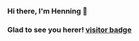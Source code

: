 ### Hi there, I'm Henning 👋

### Glad to see you herer! [visitor badge](https://visitor-badge.glitch.me/badge?page_id=henning410.visitor-badge)

<!--
**henning410/henning410** is a ✨ _special_ ✨ repository because its `README.md` (this file) appears on your GitHub profile.

Here are some ideas to get you started:

- 🔭 I’m currently working on ...
- 🌱 I’m currently learning ...
- 👯 I’m looking to collaborate on ...
- 🤔 I’m looking for help with ...
- 💬 Ask me about ...
- 📫 How to reach me: ...
- 😄 Pronouns: ...
- ⚡ Fun fact: ...
-->
